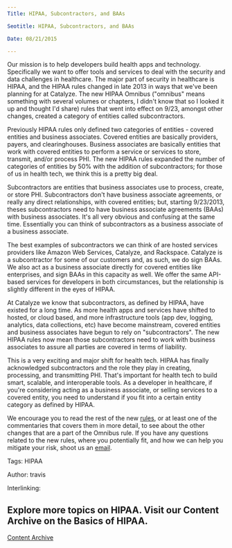 ```yaml
---
Title: HIPAA, Subcontractors, and BAAs

Seotitle: HIPAA, Subcontractors, and BAAs

Date: 08/21/2015

---
```

Our mission is to help developers build health apps and technology. Specifically we want to offer tools and services to deal with the security and data challenges in healthcare. The major part of security in healthcare is HIPAA, and the HIPAA rules changed in late 2013 in ways that we've been planning for at Catalyze. The new HIPAA Omnibus ("omnibus" means something with several volumes or chapters, I didn't know that so I looked it up and thought I'd share) rules that went into effect on 9/23, amongst other changes, created a category of entities called subcontractors.

Previously HIPAA rules only defined two categories of entities - covered entities and business associates. Covered entities are basically providers, payers, and clearinghouses. Business associates are basically entities that work with covered entities to perform a service or services to store, transmit, and/or process PHI. The new HIPAA rules expanded the number of categories of entities by 50% with the addition of subcontractors; for those of us in health tech, we think this is a pretty big deal.

Subcontractors are entities that business associates use to process, create, or store PHI. Subcontractors don't have business associate agreements, or really any direct relationships, with covered entities; but, starting 9/23/2013, theses subcontractors need to have business associate agreements (BAAs) with business associates. It's all very obvious and confusing at the same time. Essentially you can think of subcontractors as a business associate of a business associate.

The best examples of subcontractors we can think of are hosted services providers like Amazon Web Services, Catalyze, and Rackspace. Catalyze is a subcontractor for some of our customers and, as such, we do sign BAAs. We also act as a business associate directly for covered entities like enterprises, and sign BAAs in this capacity as well. We offer the same API-based services for developers in both circumstances, but the relationship is slightly different in the eyes of HIPAA.

At Catalyze we know that subcontractors, as defined by HIPAA, have existed for a long time. As more health apps and services have shifted to hosted, or cloud based, and more infrastructure tools (app dev, logging, analytics, data collections, etc) have become mainstream, covered entities and business associates have begun to rely on "subcontractors". The new HIPAA rules now mean those subcontractors need to work with business associates to assure all parties are covered in terms of liability.

This is a very exciting and major shift for health tech. HIPAA has finally acknowledged subcontractors and the role they play in creating, processing, and transmitting PHI. That's important for health tech to build smart, scalable, and interoperable tools. As a developer in healthcare, if you're considering acting as a business associate, or selling services to a covered entity, you need to understand if you fit into a certain entity category as defined by HIPAA.

We encourage you to read the rest of the new [rules](http://www.hhs.gov/news/press/2013pres/01/20130117b.html), or at least one of the commentaries that covers them in more detail, to see about the other changes that are a part of the Omnibus rule. If you have any questions related to the new rules, where you potentially fit, and how we can help you mitigate your risk, shoot us an [email](mailto:hello@catalyze.io).

Tags: HIPAA

Author: travis

Interlinking: <h2>Explore more topics on HIPAA. Visit our Content Archive on the Basics of HIPAA.</h2>
<a href="http://content.catalyze.io/hipaa-basics">Content Archive</a>